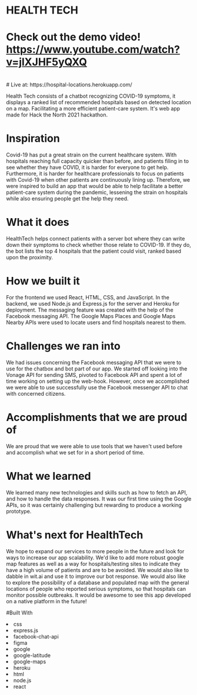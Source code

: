 # HEALTH TECH

# Check out the demo video! https://www.youtube.com/watch?v=jlXJHF5yQXQ
</br>
# Live at: https://hospital-locations.herokuapp.com/
</br>

Health Tech consists of a chatbot recognizing COVID-19 symptoms, it displays a ranked list of recommended hospitals based on detected location on a map. Facilitating a more efficient patient-care system. It's web app made for Hack the North 2021 hackathon.

# Inspiration
Covid-19 has put a great strain on the current healthcare system. With hospitals reaching full capacity quicker than before, and patients filing in to see whether they have COVID, it is harder for everyone to get help. Furthermore, it is harder for healthcare professionals to focus on patients with Covid-19 when other patients are continuously lining up. Therefore, we were inspired to build an app that would be able to help facilitate a better patient-care system during the pandemic, lessening the strain on hospitals while also ensuring people get the help they need.

# What it does
HealthTech helps connect patients with a server bot where they can write down their symptoms to check whether those relate to COVID-19. If they do, the bot lists the top 4 hospitals that the patient could visit, ranked based upon the proximity.

# How we built it
For the frontend we used React, HTML, CSS, and JavaScript. In the backend, we used Node.js and Express.js for the server and Heroku for deployment. The messaging feature was created with the help of the Facebook messaging API. The Google Maps Places and Google Maps Nearby APIs were used to locate users and find hospitals nearest to them.

# Challenges we ran into
We had issues concerning the Facebook messaging API that we were to use for the chatbox and bot part of our app. We started off looking into the Vonage API for sending SMS, pivoted to Facebook API and spent a lot of time working on setting up the web-hook. However, once we accomplished we were able to use successfully use the Facebook messenger API to chat with concerned citizens.

# Accomplishments that we are proud of
We are proud that we were able to use tools that we haven't used before and accomplish what we set for in a short period of time.

# What we learned
We learned many new technologies and skills such as how to fetch an API, and how to handle the data responses. It was our first time using the Google APIs, so it was certainly challenging but rewarding to produce a working prototype.

# What's next for HealthTech
We hope to expand our services to more people in the future and look for ways to increase our app scalability. We'd like to add more robust google map features as well as a way for hospitals/testing sites to indicate they have a high volume of patients and are to be avoided. We would also like to dabble in wit.ai and use it to improve our bot response. We would also like to explore the possibility of a database and populated map with the general locations of people who reported serious symptoms, so that hospitals can monitor possible outbreaks. It would be awesome to see this app developed on a native platform in the future!

#Built With
<li>css</li>
<li>express.js</li>
<li>facebook-chat-api</li>
<li>figma</li>
<li>google</li>
<li>google-latitude</li>
<li>google-maps</li>
<li>heroku</li>
<li>html</li>
<li>node.js</li>
<li>react</li>

